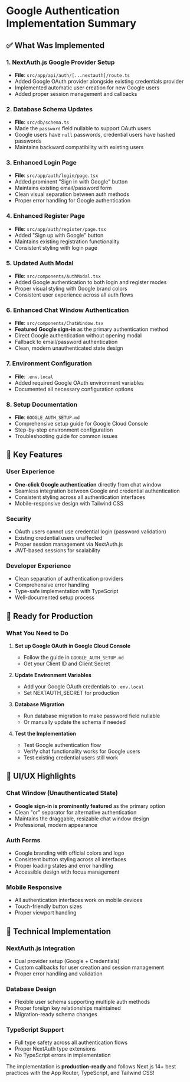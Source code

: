 # Google Authentication Implementation Summary

## ✅ What Was Implemented

### 1. NextAuth.js Google Provider Setup
- **File**: `src/app/api/auth/[...nextauth]/route.ts`
- Added Google OAuth provider alongside existing credentials provider
- Implemented automatic user creation for new Google users
- Added proper session management and callbacks

### 2. Database Schema Updates
- **File**: `src/db/schema.ts`
- Made the `password` field nullable to support OAuth users
- Google users have `null` passwords, credential users have hashed passwords
- Maintains backward compatibility with existing users

### 3. Enhanced Login Page
- **File**: `src/app/auth/login/page.tsx`
- Added prominent "Sign in with Google" button
- Maintains existing email/password form
- Clean visual separation between auth methods
- Proper error handling for Google authentication

### 4. Enhanced Register Page
- **File**: `src/app/auth/register/page.tsx`
- Added "Sign up with Google" button
- Maintains existing registration functionality
- Consistent styling with login page

### 5. Updated Auth Modal
- **File**: `src/components/AuthModal.tsx`
- Added Google authentication to both login and register modes
- Proper visual styling with Google brand colors
- Consistent user experience across all auth flows

### 6. Enhanced Chat Window Authentication
- **File**: `src/components/ChatWindow.tsx`
- **Featured Google sign-in** as the primary authentication method
- Direct Google authentication without opening modal
- Fallback to email/password authentication
- Clean, modern unauthenticated state design

### 7. Environment Configuration
- **File**: `.env.local`
- Added required Google OAuth environment variables
- Documented all necessary configuration options

### 8. Setup Documentation
- **File**: `GOOGLE_AUTH_SETUP.md`
- Comprehensive setup guide for Google Cloud Console
- Step-by-step environment configuration
- Troubleshooting guide for common issues

## 🎯 Key Features

### User Experience
- **One-click Google authentication** directly from chat window
- Seamless integration between Google and credential authentication
- Consistent styling across all authentication interfaces
- Mobile-responsive design with Tailwind CSS

### Security
- OAuth users cannot use credential login (password validation)
- Existing credential users unaffected
- Proper session management via NextAuth.js
- JWT-based sessions for scalability

### Developer Experience
- Clean separation of authentication providers
- Comprehensive error handling
- Type-safe implementation with TypeScript
- Well-documented setup process

## 🚀 Ready for Production

### What You Need to Do
1. **Set up Google OAuth in Google Cloud Console**
   - Follow the guide in `GOOGLE_AUTH_SETUP.md`
   - Get your Client ID and Client Secret

2. **Update Environment Variables**
   - Add your Google OAuth credentials to `.env.local`
   - Set NEXTAUTH_SECRET for production

3. **Database Migration**
   - Run database migration to make password field nullable
   - Or manually update the schema if needed

4. **Test the Implementation**
   - Test Google authentication flow
   - Verify chat functionality works for Google users
   - Test existing credential users still work

## 🎨 UI/UX Highlights

### Chat Window (Unauthenticated State)
- **Google sign-in is prominently featured** as the primary option
- Clean "or" separator for alternative authentication
- Maintains the draggable, resizable chat window design
- Professional, modern appearance

### Auth Forms
- Google branding with official colors and logo
- Consistent button styling across all interfaces
- Proper loading states and error handling
- Accessible design with focus management

### Mobile Responsive
- All authentication interfaces work on mobile devices
- Touch-friendly button sizes
- Proper viewport handling

## 🔧 Technical Implementation

### NextAuth.js Integration
- Dual provider setup (Google + Credentials)
- Custom callbacks for user creation and session management
- Proper error handling and validation

### Database Design
- Flexible user schema supporting multiple auth methods
- Proper foreign key relationships maintained
- Migration-ready schema changes

### TypeScript Support
- Full type safety across all authentication flows
- Proper NextAuth type extensions
- No TypeScript errors in implementation

The implementation is **production-ready** and follows Next.js 14+ best practices with the App Router, TypeScript, and Tailwind CSS!
